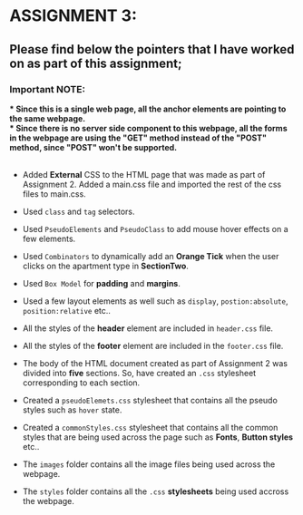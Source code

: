 <h1>ASSIGNMENT 3:</h1>

<h2>Please find below the pointers that I have worked on as part of this assignment;</h2>


<h3>Important NOTE:</h3>
<b>* Since this is a single web page, all the anchor elements are pointing to the same webpage.</b><br>
<b>* Since there is no server side component to this webpage, all the forms in the webpage are using the "GET" method instead of the "POST" method, since "POST" won't be     	   supported.</b><br><br> 


* Added **External** CSS to the HTML page that was made as part of Assignment 2. Added a main.css file and imported the rest of the css files to main.css.

* Used `class` and `tag` selectors. 

* Used `PseudoElements` and `PseudoClass` to add mouse hover effects on a few elements.

* Used `Combinators` to dynamically add an **Orange Tick** when the user clicks on the apartment type in **SectionTwo**.

* Used `Box Model` for **padding** and **margins**.

* Used a few layout elements as well such as `display`, `postion:absolute`, `position:relative` etc..

* All the styles of the **header** element are included in `header.css` file.

* All the styles of the **footer** element are included in the `footer.css` file.

* The body of the HTML document created as part of Assignment 2 was divided into **five** sections. So, have created an `.css` stylesheet corresponding to each section.

* Created a `pseudoElemets.css` stylesheet that contains all the pseudo styles such as `hover` state.

* Created a `commonStyles.css` stylesheet that contains all the common styles that are being used across the page such as **Fonts**, **Button styles** etc..

* The `images` folder contains all the image files being used across the webpage.

* The `styles` folder contains all the `.css` **stylesheets** being used accross the webpage.